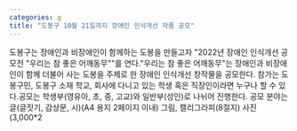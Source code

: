 ```yaml
---
categories: g
title: "도봉구 10월 21일까지 장애인 인식개선 작품 공모"
---
```

도봉구는 장애인과 비장애인이 함께하는 도봉을 만들고자 "2022년 장애인 인식개선 공모전 "우리는 참 좋은 어깨동무""를 연다."우리는 참 좋은 어깨동무"는 장애인과 비장애인이 함께 더불어 사는 도봉을 주제로 한 장애인 인식개선 창작물을 공모한다. 참가는 도봉구민, 도봉구 소재 학교, 회사에 다니고 있는 학생 혹은 직장인이라면 누구나 할 수 있다.공모는 학생부(영유아, 초, 중, 고교)와 일반부(성인)로 나뉘어 진행한다. 공모 분야는 글(글짓기, 감상문, 시)(A4 용지 2페이지 이내) 그림, 캘리그라피(8절지) 사진(3,000*2